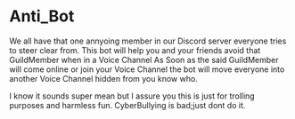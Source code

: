 # Anti_Bot

We all have that one annyoing member in our Discord server everyone tries to steer clear from.
This bot will help you and your friends avoid that GuildMember when in a Voice Channel 
As Soon as the said GuildMember will come online or join your Voice Channel the bot will move everyone into another Voice Channel hidden from 
you know who.


I know it sounds super mean but I assure you this is just for trolling purposes and harmless fun.
CyberBullying is bad;just dont do it.
